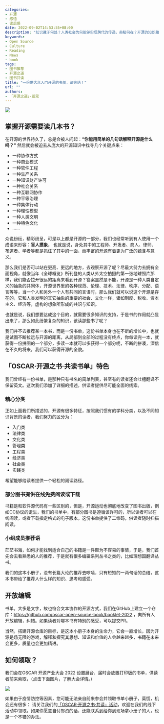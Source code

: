 ```yaml
---
categories:
- 开源
- 感悟
- 读后感
date: 2022-09-02T14:53:55+08:00
description: "知识藏于何处？人类社会为何能够实现跨代的传递，奥秘何在？开源的知识藏于何处？当然是那些身处其中的人了，开源的历史并没有多久，从出现到现在也就20多年，加上史前的年份，也不过40多年，那么将这些零散的知识集中起来的话又在哪里？说万维网可能让人觉得摸不着头脑，但是书籍就会让人心安。"
keywords:
- Open Source
- Culture
- Reading
- News
- book
tags:
- 图书推荐
- 开源之道
- 图书共读
title: "一份供大众入门开源的书单，请笑纳！"
url: ""
authors:
- 「开源之道」·适兕
---
```


![](/images/oscar-booklet-2022-lists.jpg)

## 掌握开源需要读几本书？

在开源的世界待久了，总是会被人问起：**“你能用简单的几句话解释开源是什么吗？”** 然后就会被迫去从庞大的开源知识中找寻几个关键点来：

* 一种协作方式
* 一种商业模式
* 一种软件工程
* 一种生产关系
* 一种知识财产许可
* 一种社会关系
* 一种互联网协作
* 一种平等治理
* 一种集体行动
* 一种理性模型
* 一种人类文明
* 一种特色文化
* ......

众说纷纭，精彩纷呈，可是以上都是开源的一部分，我们也经常听到有人使用一个成语来形容：**盲人摸象**， 也就是说，身处其中的工程师、开发者、商人、律师、布道者、学者等都是抓住了其中的一面，而丰富的开源有着更为广泛的蕴含与意义。

那么我们是否可以站在更高、更远的地方，去观察开源了呢？尽最大努力去拥有全面视角，就像当年《全球概览》所刊登的人类从外太空拍摄的第一张地球照片那样，我们能否拉开很远的距离来看到开源？答案显然是不能，开源是一种人类自定义的抽象的共同体，开源世界里的各种规范、伦理、技术、法律、秩序、分配、语言等等，当一个人和另外一个人有共同的言语时，那么我们就可以说这个开源是存在的，它和人类发明的其它抽象的重要的社会、文化一样，诸如制度、税收、资本主义、经济等，虚构的想象所形成的共识与知识。

也就是说，我们想要达成这个目的，就需要很多知识的支持，于是书的作用就凸显出来了，那么如此纷繁复杂的知识，该读那些书了呢？

我们并不去推荐某一本书，而是一份书单，这份书单本身也在不断的增长中，也就是试图不断拉远与开源的距离，从局部到全部的过程没有终点，你每读完一本，就获得一份拼图的一个部分，多读一本就可以多获得一个部分呢，不断的拼凑，深信在不久的将来，我们可以获得开源的全貌。

## 「OSCAR·开源之书·共读书单」特色

我们曾经有一份书单，是那种只有书名的简单列表，甚至有的读者还会吐槽翻译不保留英文。这次我们添加了详细的描述，供读者提供尽可能全面的线索。

### 精心分类

正如上面我们所描述的，开源有很多特征，按照我们惯有的学科分类，以及不同知识背景的读者，我们努力的区分为：

* 入门类
* 法律类
* 文化类
* 管理类
* 工程类
* 经济类
* 社会类
* 实践类

希望能够给读者提供一个轻松的阅读路径。

### 部分图书提供在线免费阅读或下载

书籍是和软件源代码有一些区别的，但是，开源运动也彻底地改变了图书出版，例如CC协议的诞生，我们的书单中，有部分图书是遵循该许可的，所以读者可以在线阅读，或者下载指定格式的电子版本。这份书单提供了二维码，供读者随时扫描阅读。

### 小组成员推荐语

茫茫书海，如何才能找到适合自己的书籍是一件颇为不容易的事情，于是，我们首先会去看熟悉的人的推荐，于是就有很多编辑系列丛书之类的，比如理想国翻译丛书。

我们的这本小册子，没有长篇大论的推荐去啰嗦，只有短短的一两句话的总结，这本书带给了推荐人什么样的知识、思考和感受。

## 开放编辑

书单，大多是文字，故也符合文本协作的开源方式，我们在GitHub上建立一个仓库：https://github.com/oscar-open-source-book/booklet-2022 ，向所有人开放编辑，纠错。如果读者对哪本书有特别的感受，可以提交PR。

当然，搭建开源仓库的目标，是这本小册子本身的生命力，它会一直增长，因为开源是场无限的游戏，解释和探究其思想、知识和价值的人会越来越多，书籍在未来会更多，质量也会更加精进。

## 如何领取？ 

我们会在OSCAR 开源产业大会 2022 设置展台，届时会放置打印版的书单，供读者前来索取，（点击下面图片，了解大会详情。)

[![](./images/oscar-2022.jpeg)](https://mp.weixin.qq.com/s/fiJlS0JdKthhPQLomIt8rg)

如果由于疫情防控等因素，您可能无法亲自前来参会并领取书单小册子，莫慌，机会还有很多： 请关注我们的[「OSCAR·开源之书·共读」活动](https://shimo.im/docs/lkqUDDblhE0VKXee)，欢迎在我们的线下活动中领取。如果你愿意自付邮资的话，还能联系到给你到现场拿小册子的人，也是一个不错的办法。